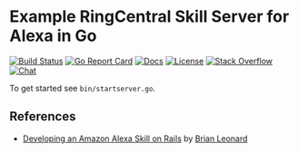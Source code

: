 # Example RingCentral Skill Server for Alexa in Go

[![Build Status][build-status-svg]][build-status-url]
[![Go Report Card][goreport-svg]][goreport-url]
[![Docs][docs-godoc-svg]][docs-godoc-url]
[![License][license-svg]][license-url]
[![Stack Overflow][stackoverflow-svg]][stackoverflow-url]
[![Chat][chat-svg]][chat-url]

To get started see `bin/startserver.go`.

## References

* [Developing an Amazon Alexa Skill on Rails](http://tech.taskrabbit.com/blog/2016/12/02/amazon-alexa-rails/) by [Brian Leonard](https://github.com/bleonard)

 [build-status-svg]: https://github.com/grokify/alexa-skill-ringcentral-go/workflows/go%20build/badge.svg?branch=master
 [build-status-url]: https://github.com/grokify/alexa-skill-ringcentral-go/actions
 [goreport-svg]: https://goreportcard.com/badge/github.com/grokify/alexa-skill-ringcentral-go
 [goreport-url]: https://goreportcard.com/report/github.com/grokify/alexa-skill-ringcentral-go
 [docs-godoc-svg]: https://img.shields.io/badge/reference-godoc-blue.svg
 [docs-godoc-url]: https://godoc.org/github.com/grokify/alexa-skill-ringcentral-go
 [license-svg]: https://img.shields.io/badge/license-MIT-blue.svg
 [license-url]: https://github.com/grokify/alexa-skill-ringcentral-go/blob/master/LICENSE.md
 [chat-svg]: https://img.shields.io/badge/chat-on%20glip-orange.svg
 [chat-url]: https://glipped.herokuapp.com/
 [stackoverflow-svg]: https://img.shields.io/badge/Stack%20Overflow-ringcentral-orange.svg
 [stackoverflow-url]: https://stackoverflow.com/questions/tagged/ringcentral

